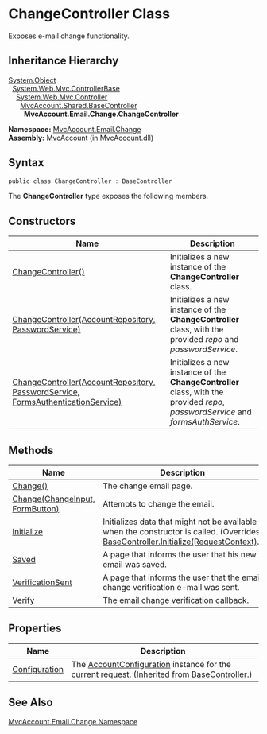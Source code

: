 ChangeController Class
======================
Exposes e-mail change functionality.


Inheritance Hierarchy
---------------------
[System.Object][1]  
  [System.Web.Mvc.ControllerBase][2]  
    [System.Web.Mvc.Controller][3]  
      [MvcAccount.Shared.BaseController][4]  
        **MvcAccount.Email.Change.ChangeController**  

**Namespace:** [MvcAccount.Email.Change][5]  
**Assembly:** MvcAccount (in MvcAccount.dll)

Syntax
------

```csharp
public class ChangeController : BaseController
```

The **ChangeController** type exposes the following members.


Constructors
------------

Name                                                                                  | Description                                                                                                                       
------------------------------------------------------------------------------------- | --------------------------------------------------------------------------------------------------------------------------------- 
[ChangeController()][6]                                                               | Initializes a new instance of the **ChangeController** class.                                                                     
[ChangeController(AccountRepository, PasswordService)][7]                             | Initializes a new instance of the **ChangeController** class, with the provided *repo* and *passwordService*.                     
[ChangeController(AccountRepository, PasswordService, FormsAuthenticationService)][8] | Initializes a new instance of the **ChangeController** class, with the provided *repo*, *passwordService* and *formsAuthService*. 


Methods
-------

Name                                  | Description                                                                                                                               
------------------------------------- | ----------------------------------------------------------------------------------------------------------------------------------------- 
[Change()][9]                         | The change email page.                                                                                                                    
[Change(ChangeInput, FormButton)][10] | Attempts to change the email.                                                                                                             
[Initialize][11]                      | Initializes data that might not be available when the constructor is called. (Overrides [BaseController.Initialize(RequestContext)][12].) 
[Saved][13]                           | A page that informs the user that his new email was saved.                                                                                
[VerificationSent][14]                | A page that informs the user that the email change verification e-mail was sent.                                                          
[Verify][15]                          | The email change verification callback.                                                                                                   


Properties
----------

Name                | Description                                                                                            
------------------- | ------------------------------------------------------------------------------------------------------ 
[Configuration][16] | The [AccountConfiguration][17] instance for the current request. (Inherited from [BaseController][4].) 


See Also
--------
[MvcAccount.Email.Change Namespace][5]  

[1]: http://msdn.microsoft.com/en-us/library/e5kfa45b
[2]: http://msdn.microsoft.com/en-us/library/dd504950
[3]: http://msdn.microsoft.com/en-us/library/dd460481
[4]: ../../MvcAccount.Shared/BaseController/README.md
[5]: ../README.md
[6]: _ctor.md
[7]: _ctor_1.md
[8]: _ctor_2.md
[9]: Change.md
[10]: Change_1.md
[11]: Initialize.md
[12]: ../../MvcAccount.Shared/BaseController/Initialize.md
[13]: Saved.md
[14]: VerificationSent.md
[15]: Verify.md
[16]: ../../MvcAccount.Shared/BaseController/Configuration.md
[17]: ../../MvcAccount/AccountConfiguration/README.md